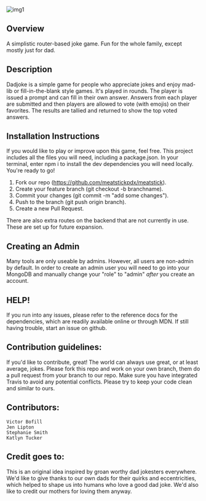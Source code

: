 
![img1](https://raw.githubusercontent.com/meatstickpdx/meatstick/cleanup/public/styles/images/dadJokeLibrary.png)

## Overview
A simplistic router-based joke game. Fun for the whole family, except mostly just for dad.

## Description
Dadjoke is a simple game for people who appreciate jokes and enjoy mad-lib or fill-in-the-blank style games.  It's played in rounds.  The player is issued a prompt and can fill in their own answer.  Answers from each player are submitted and then players are allowed to vote (with emojis) on their favorites.  The results are tallied and returned to show the top voted answers.  

## Installation Instructions
If you would like to play or improve upon this game, feel free.  This project includes all the files you will need, including a package.json.  In your terminal, enter npm i to install the dev dependencies you will need locally. You're ready to go!   
1. Fork our repo (https://github.com/meatstickpdx/meatstick).
2. Create your feature branch (git checkout -b branchname).
3. Commit your changes (git commit -m "add some changes").
4. Push to the branch (git push origin branch).
5. Create a new Pull Request.

There are also extra routes on the backend that are not currently in use.  These are set up for future expansion.

## Creating an Admin
Many tools are only useable by admins. However, all users are non-admin by default. In order to create an admin user you will need to go into your MongoDB and manually change your "role" to "admin" *after* you create an account.

## HELP!
If you run into any issues, please refer to the reference docs for the dependencies, which are readily available online or through MDN. If still having trouble, start an issue on github.

## Contribution guidelines:
If you'd like to contribute, great! The world can always use great, or at least average, jokes. Please fork this repo and work on your own branch, them do a pull request from your branch to our repo. Make sure you have integrated Travis to avoid any potential conflicts.  Please try to keep your code clean and similar to ours.

## Contributors:
    Victor Bofill 
    Jen Lipton
    Stephanie Smith
    Katlyn Tucker

## Credit goes to:
This is an original idea inspired by groan worthy dad jokesters everywhere.  We'd like to give thanks to our own dads for their quirks and eccentricities, which helped to shape us into humans who love a good dad joke.  We'd also like to credit our mothers for loving them anyway.